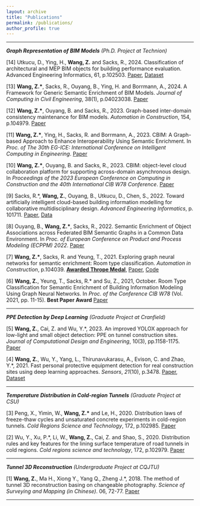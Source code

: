 ```yaml
---
layout: archive
title: "Publications"
permalink: /publications/
author_profile: true
---
```


---------------------------------------------
​***Graph Representation of BIM Models** (Ph.D. Project at Technion)*

[14] Utkucu, D., Ying, H., **Wang, Z.** and Sacks, R., 2024. Classification of architectural and MEP BIM objects for building performance evaluation. Advanced Engineering Informatics, 61, p.102503. [Paper](https://doi.org/10.1016/j.aei.2024.102503), [Dataset](https://github.com/duyguutkucu/BIMObjectDataset/tree/main)

[13] **Wang, Z.\***, Sacks, R., Ouyang, B., Ying, H. and Borrmann, A., 2024. A Framework for Generic Semantic Enrichment of BIM Models. *Journal of Computing in Civil Engineering*, 38(1), p.04023038. [Paper](https://doi.org/10.1061/JCCEE5.CPENG-5487)

[12] **Wang, Z.\***, Ouyang, B. and Sacks, R., 2023. Graph-based inter-domain consistency maintenance for BIM models. *Automation in Construction*, 154, p.104979. [Paper](https://doi.org/10.1016/j.autcon.2023.104979)

[11]   **Wang, Z.\***, Ying, H., Sacks, R. and Borrmann, A., 2023. CBIM: A Graph-based Approach to Enhance Interoperability Using Semantic Enrichment. In *Proc. of The 30th EG-ICE: International Conference on Intelligent Computing in Engineering*. [Paper](https://www.ucl.ac.uk/bartlett/construction/sites/bartlett_construction/files/1339.pdf)

[10]  **Wang, Z.\***, Ouyang, B. and Sacks, R., 2023. CBIM: object-level cloud collaboration platform for supporting across-domain asynchronous design. In *Proceedings of the 2023 European Conference on Computing in Construction and the 40th International CIB W78 Conference*. [Paper](https://ec-3.org/publications/conference/paper/?id=EC32023_189)

[9]  Sacks, R.\*, **Wang, Z.**, Ouyang, B., Utkucu, D., Chen, S., 2022. Toward artificially intelligent cloud-based building information modelling for collaborative multidisciplinary design. *Advanced Engineering Informatics*, p. 101711. [Paper](https://doi.org/10.1016/j.aei.2022.101711), [Data](https://github.com/terry-oy/CBIM-position)

[8] Ouyang, B., **Wang, Z.\***, Sacks, R., 2022. Semantic Enrichment of Object Associations across Federated BIM Semantic Graphs in a Common Data Environment. In *Proc. of European Conference on Product and Process Modeling (ECPPM) 2022*. [Paper](https://www.researchgate.net/publication/363700471_Semantic_Enrichment_of_Object_Associations_across_Federated_BIM_Semantic_Graphs_in_a_Common_Data_Environment)

[7] **Wang, Z.\***, Sacks, R. and Yeung, T., 2021. Exploring graph neural networks for semantic enrichment: Room type classification. *Automation in Construction*, p.104039. [**Awarded Thrope Medal**](https://ec-3.org/awards/thorpe-metal/), [Paper](https://www.sciencedirect.com/science/article/abs/pii/S0926580521004908),  [Code](https://github.com/ZijianWang1995/SAGE-E)

[6] **Wang, Z.**, Yeung, T., Sacks, R.\* and Su, Z., 2021, October. Room Type Classification for Semantic Enrichment of Building Information Modeling Using Graph Neural Networks. In *Proc. of the Conference CIB W78* (Vol. 2021, pp. 11-15). **Best Paper Award** [Paper](http://itc.scix.net/paper/w78-2021-paper-077)

---------------------------------------------

***PPE Detection by Deep Learning** (Graduate Project at Cranfield)*

[5] **Wang, Z.**, Cai, Z. and Wu, Y.\*, 2023. An improved YOLOX approach for low-light and small object detection: PPE on tunnel construction sites. *Journal of Computational Design and Engineering*, 10(3), pp.1158-1175. [Paper](https://doi.org/10.1093/jcde/qwad042)

[4] **Wang, Z.**, Wu, Y., Yang, L., Thirunavukarasu, A., Evison, C. and Zhao, Y.\*, 2021. Fast personal protective equipment detection for real construction sites using deep learning approaches. *Sensors*, *21*(10), p.3478. [Paper](https://doi.org/10.3390/s21103478), [Dataset](https://github.com/ZijianWang1995/PPE_detection)

------------------------------------

***Temperature Distribution in Cold-region Tunnels**  (Graduate Project at CSU)*

[3] Peng, X., Yimin, W., **Wang, Z.\*** and Le, H., 2020. Distribution laws of freeze-thaw cycles and unsaturated concrete experiments in cold-region tunnels. *Cold Regions Science and Technology*, 172, p.102985. [Paper](https://doi.org/10.1016/j.coldregions.2019.102985)

[2] Wu, Y., Xu, P.\*, Li, W., **Wang, Z.**, Cai, Z. and Shao, S., 2020. Distribution rules and key features for the lining surface temperature of road tunnels in cold regions. *Cold regions science and technology*, 172, p.102979. [Paper](https://doi.org/10.1016/j.coldregions.2019.102979)

------------------------------------

***Tunnel 3D Reconstruction**  (Undergraduate Project at CQJTU)* 
   
[1] **Wang, Z.**, Ma H., Xiong Y., Yang Q., Zheng J.\*, 2018. The method of tunnel 3D reconstruction basing on changeable photography. *Science of Surveying and Mapping (in Chinese)*. 06, 72-77. [Paper](https://kns.cnki.net/KCMS/detail/detail.aspx?dbcode=CJFQ&dbname=CJFDLAST2018&filename=CHKD201806012&v=MjcxNjJDVVI3cWZadVJ1Rml6aFVMdkpKaVhBYXJHNEg5bk1xWTlFWm9SOGVYMUx1eFlTN0RoMVQzcVRyV00xRnI=)


   ------------------------------
 

